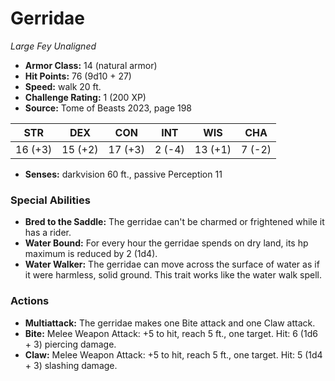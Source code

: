 # Gerridae

*Large* *Fey* *Unaligned*

- **Armor Class:** 14 (natural armor)
- **Hit Points:** 76 (9d10 + 27)
- **Speed:** walk 20 ft.
- **Challenge Rating:** 1 (200 XP)
- **Source:** Tome of Beasts 2023, page 198

| STR | DEX | CON | INT | WIS | CHA |
| --- | --- | --- | --- | --- | --- |
| 16 (+3) | 15 (+2) | 17 (+3) | 2 (-4) | 13 (+1) | 7 (-2) |

- **Senses:** darkvision 60 ft., passive Perception 11

### Special Abilities

- **Bred to the Saddle:** The gerridae can't be charmed or frightened while it has a rider.
- **Water Bound:** For every hour the gerridae spends on dry land, its hp maximum is reduced by 2 (1d4).
- **Water Walker:** The gerridae can move across the surface of water as if it were harmless, solid ground. This trait works like the water walk spell.

### Actions

- **Multiattack:** The gerridae makes one Bite attack and one Claw attack.
- **Bite:** Melee Weapon Attack: +5 to hit, reach 5 ft., one target. Hit: 6 (1d6 + 3) piercing damage.
- **Claw:** Melee Weapon Attack: +5 to hit, reach 5 ft., one target. Hit: 5 (1d4 + 3) slashing damage.

